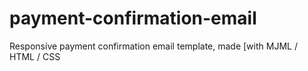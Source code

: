 # payment-confirmation-email
Responsive payment confirmation email template, made [with MJML / HTML / CSS
